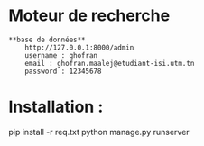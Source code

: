 # Moteur de recherche 
    **base de données**
        http://127.0.0.1:8000/admin
        username : ghofran 
        email : ghofran.maalej@etudiant-isi.utm.tn
        password : 12345678

# Installation : 
pip install -r req.txt
python manage.py runserver
